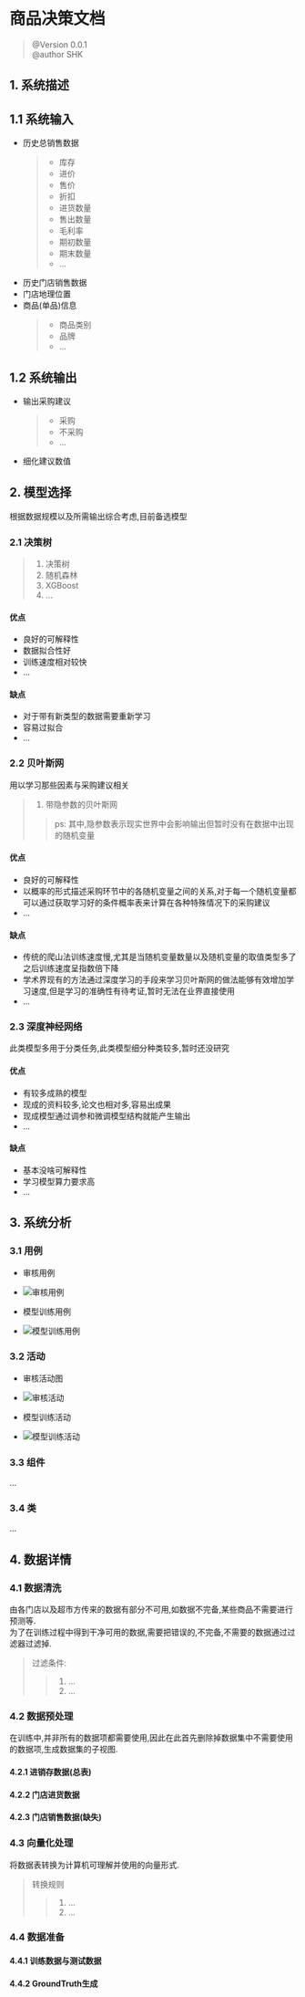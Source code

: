 # 商品决策文档

> @Version 0.0.1  
> @author SHK  
>

## 1. 系统描述
## 1.1 系统输入
+ 历史总销售数据
  > + 库存
  > + 进价
  > + 售价
  > + 折扣
  > + 进货数量
  > + 售出数量
  > + 毛利率
  > + 期初数量
  > + 期末数量
  > + ...
+ 历史门店销售数据
+ 门店地理位置
+ 商品(单品)信息
  > + 商品类别
  > + 品牌
  > + ...

## 1.2 系统输出
+ 输出采购建议
  > + 采购
  > + 不采购
  > + ...
+ 细化建议数值

## 2. 模型选择

根据数据规模以及所需输出综合考虑,目前备选模型
### 2.1 决策树
> 1. 决策树
> 1. 随机森林
> 1. XGBoost
> 1. ...
>

#### 优点

+ 良好的可解释性
+ 数据拟合性好
+ 训练速度相对较快
+ ...

#### 缺点
+ 对于带有新类型的数据需要重新学习
+ 容易过拟合
+ ...

### 2.2 贝叶斯网

用以学习那些因素与采购建议相关
> 1. 带隐参数的贝叶斯网
>> ps: 其中,隐参数表示现实世界中会影响输出但暂时没有在数据中出现的随机变量

#### 优点
+ 良好的可解释性
+ 以概率的形式描述采购环节中的各随机变量之间的关系,对于每一个随机变量都可以通过获取学习好的条件概率表来计算在各种特殊情况下的采购建议
+ ...

#### 缺点
+ 传统的爬山法训练速度慢,尤其是当随机变量数量以及随机变量的取值类型多了之后训练速度呈指数倍下降
+ 学术界现有的方法通过深度学习的手段来学习贝叶斯网的做法能够有效增加学习速度,但是学习的准确性有待考证,暂时无法在业界直接使用
+ ...

### 2.3 深度神经网络

此类模型多用于分类任务,此类模型细分种类较多,暂时还没研究
#### 优点
+ 有较多成熟的模型
+ 现成的资料较多,论文也相对多,容易出成果
+ 现成模型通过调参和微调模型结构就能产生输出
+ ...

#### 缺点
+ 基本没啥可解释性
+ 学习模型算力要求高
+ ...

## 3. 系统分析

### 3.1 用例
+ 审核用例
+ ![审核用例](./img/审核用例.png)


+ 模型训练用例
+ ![模型训练用例](./img/模型训练用例.png)
### 3.2 活动

+ 审核活动图
+ ![审核活动](./img/采购策略活动.png)

+ 模型训练活动
+ ![模型训练活动](./img/模型训练活动.png)
### 3.3 组件
...
### 3.4 类
...

## 4. 数据详情
### 4.1 数据清洗
由各门店以及超市方传来的数据有部分不可用,如数据不完备,某些商品不需要进行预测等.  
为了在训练过程中得到干净可用的数据,需要把错误的,不完备,不需要的数据通过过滤器过滤掉.  
> 过滤条件:
>> 1. ...
>> 2. ...

### 4.2 数据预处理
在训练中,并非所有的数据项都需要使用,因此在此首先删除掉数据集中不需要使用的数据项,生成数据集的子视图.
#### 4.2.1 进销存数据(总表)
#### 4.2.2 门店进货数据
#### 4.2.3 门店销售数据(缺失)

### 4.3 向量化处理
将数据表转换为计算机可理解并使用的向量形式.  
> 转换规则
>> 1. ...
>> 2. ...

### 4.4 数据准备
#### 4.4.1 训练数据与测试数据

#### 4.4.2 GroundTruth生成




